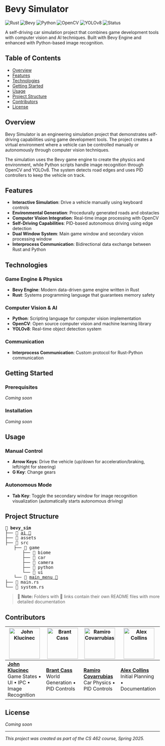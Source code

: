# Bevy Simulator

![Rust](https://img.shields.io/badge/Rust-000000?style=for-the-badge&logo=rust&logoColor=white)
![Bevy](https://img.shields.io/badge/Bevy-232326?style=for-the-badge&logo=rust&logoColor=white)
![Python](https://img.shields.io/badge/Python-3776AB?style=for-the-badge&logo=python&logoColor=white)
![OpenCV](https://img.shields.io/badge/OpenCV-5C3EE8?style=for-the-badge&logo=opencv&logoColor=white)
![YOLOv8](https://img.shields.io/badge/YOLOv8-00FFFF?style=for-the-badge&logo=yolo&logoColor=white)
![Status](https://img.shields.io/badge/Status-In_Development-yellow?style=for-the-badge)


A self-driving car simulation project that combines game development tools with computer vision and AI techniques. Built with Bevy Engine and enhanced with Python-based image recognition.

## Table of Contents

- [Overview](#overview)
- [Features](#features)
- [Technologies](#technologies)
- [Getting Started](#getting-started)
- [Usage](#usage)
- [Project Structure](#project-structure)
- [Contributors](#contributors)
- [License](#license)


## Overview

Bevy Simulator is an engineering simulation project that demonstrates self-driving capabilities using game development tools. The project creates a virtual environment where a vehicle can be controlled manually or autonomously through computer vision techniques.

The simulation uses the Bevy game engine to create the physics and environment, while Python scripts handle image recognition through OpenCV and YOLOv8. The system detects road edges and uses PID controllers to keep the vehicle on track.

## Features

- **Interactive Simulation**: Drive a vehicle manually using keyboard controls
- **Environmental Generation**: Procedurally generated roads and obstacles
- **Computer Vision Integration**: Real-time image processing with OpenCV
- **Self-Driving Capabilities**: PID-based autonomous driving using edge detection
- **Dual Window System**: Main game window and secondary vision processing window
- **Interprocess Communication**: Bidirectional data exchange between Rust and Python


## Technologies

### Game Engine \& Physics

- **Bevy Engine**: Modern data-driven game engine written in Rust
- **Rust**: Systems programming language that guarantees memory safety


### Computer Vision \& AI

- **Python**: Scripting language for computer vision implementation
- **OpenCV**: Open source computer vision and machine learning library
- **YOLOv8**: Real-time object detection system


### Communication

- **Interprocess Communication**: Custom protocol for Rust-Python communication


## Getting Started

### Prerequisites

*Coming soon*

### Installation

*Coming soon*

## Usage

### Manual Control

- **Arrow Keys**: Drive the vehicle (up/down for acceleration/braking, left/right for steering)
- **G Key**: Change gears

### Autonomous Mode

- **Tab Key**: Toggle the secondary window for image recognition visualization (automatically starts autonomous driving)


## Project Structure

<ul style="list-style: none; padding-left: 0; font-family: monospace;">
  <li>📁 <strong>bevy_sim</strong></li>
  <li>├── 📁 <a href="./ai">ai 🔗</a></li>
  <li>├── 📁 assets</li>
  <li>├── 📁 src</li>
  <li style="margin-left: 2em;">├── 📁 game</li>
  <li style="margin-left: 4em;">├── 📁 biome</li>
  <li style="margin-left: 4em;">├── 📁 car</li>
  <li style="margin-left: 4em;">├── 📁 camera</li>
  <li style="margin-left: 4em;">├── 📁 python</li>
  <li style="margin-left: 4em;">└── 📁 ui</li>
  <li style="margin-left: 2em;">└── 📁 <a href="src/main_menu">main_menu 🔗</a></li>
  <li>├── 📄 main.rs</li>
  <li>└── 📄 system.rs</li>
</ul>

> 📌 **Note:** Folders with 🔗 links contain their own README files with more detailed documentation


## Contributors

<!-- Define variables for contributors -->
[JohnImg]: https://avatars.githubusercontent.com/u/72411904?v=4
[BrantImg]: https://avatars.githubusercontent.com/u/94635676?v=4
[RamiroImg]: https://avatars.githubusercontent.com/u/101136913?s=64&v=4
[AlexImg]: https://avatars.githubusercontent.com/u/100557101?s=64&v=4

[JohnLink]: https://github.com/johnklucinec
[BrantLink]: https://github.com/brantcass
[RamiroLink]: https://github.com/Roxamir
[AlexLink]: https://github.com/acolli33

| [<img src="[JohnImg]" width="100" alt="John Klucinec">](JohnLink) | [<img src="[BrantImg]" width="100" alt="Brant Cass">](BrantLink) | [<img src="[RamiroImg]" width="100" alt="Ramiro Covarrubias">](RamiroLink) | [<img src="[AlexImg]" width="100" alt="Alex Collins">](AlexLink) |
|-------------------------------------------------------------------|------------------------------------------------------------------|---------------------------------------------------------------------------|------------------------------------------------------------------|
| **[John Klucinec](JohnLink)**<br>Game States • UI • IPC • Image Recognition | **[Brant Cass](BrantLink)**<br>World Generation • PID Controls | **[Ramiro Covarrubias](RamiroLink)**<br>Car Physics • PID Controls | **[Alex Collins](AlexLink)**<br>Initial Planning • Documentation |

## License

*Coming soon*

---

*This project was created as part of the CS 462 course, Spring 2025.*